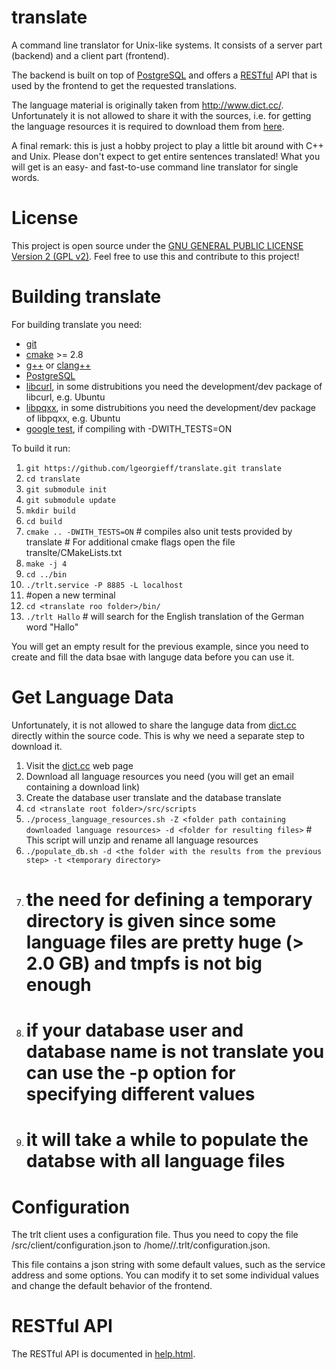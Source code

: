 # translate
A command line translator for Unix-like systems. It consists of a server part (backend) and a client part (frontend).

The backend is built on top of [PostgreSQL](http://www.postgresql.org/ ) and offers a [RESTful](http://en.wikipedia.org/wiki/Representational_state_transfer) API that is used by the frontend to get the requested translations.

The language material is originally taken from http://www.dict.cc/. Unfortunately it is not allowed to share it with the sources, i.e. for getting the language resources it is required to download them from [here](http://www1.dict.cc/translation_file_request.php?l=e).

A final remark: this is just a hobby project to play a little bit around with C++ and Unix. Please don't expect to get entire sentences translated! What you will get is an easy- and fast-to-use command line translator for single words.

# License
This project is open source under the [GNU GENERAL PUBLIC LICENSE Version 2 (GPL v2)](LICENSE.md). Feel free to use this and contribute to this project!

# Building translate
For building translate you need:
* [git](https://git-scm.com/)
* [cmake](http://www.cmake.org/) >= 2.8
* [g++](https://gcc.gnu.org/) or [clang++](http://clang.llvm.org/)
* [PostgreSQL](http://www.postgresql.org/)
* [libcurl](http://curl.haxx.se/libcurl/), in some distrubitions you need the development/dev package of libcurl, e.g. Ubuntu
* [libpqxx](http://pqxx.org/development/libpqxx/), in some distrubitions you need the development/dev package of libpqxx, e.g. Ubuntu
* [google test](https://code.google.com/p/googletest/), if compiling with -DWITH_TESTS=ON
 
To build it run:
 1. `git https://github.com/lgeorgieff/translate.git translate`
 1. `cd translate`
 1. `git submodule init`
 1. `git submodule update`
 1. `mkdir build`
 1. `cd build`
 1. `cmake .. -DWITH_TESTS=ON` # compiles also unit tests provided by translate # For additional cmake flags open the file translte/CMakeLists.txt
 1. `make -j 4`
 1. `cd ../bin`
 1. `./trlt.service -P 8885 -L localhost`
 1. #open a new terminal
 1. `cd <translate roo folder>/bin/`
 1. `./trlt Hallo` # will search for the English translation of the German word "Hallo"

You will get an empty result for the previous example, since you need to create and fill the data bsae with languge data before you can use it.

# Get Language Data
Unfortunately, it is not allowed to share the languge data from [dict.cc](http://www.dict.cc/) directly within the source code. This is why we need a separate step to download it.
 1. Visit the [dict.cc](http://www1.dict.cc/translation_file_request.php?l=e) web page
 1. Download all language resources you need (you will get an email containing a download link)
 1. Create the database user translate and the database translate
 1. `cd <translate root folder>/src/scripts`
 1. `./process_language_resources.sh -Z <folder path containing downloaded language resources> -d <folder for resulting files>` # This script will unzip and rename all language resources
 1. `./populate_db.sh -d <the folder with the results from the previous step> -t <temporary directory>`
   1. # the need for defining a temporary directory is given since some language files are pretty huge (> 2.0 GB) and tmpfs is not big enough
   1. # if your database user and database name is not translate you can use the -p option for specifying different values
   1. # it will take a while to populate the databse with all language files

# Configuration
The trlt client uses a configuration file. Thus you need to copy the file <translate root folder>/src/client/configuration.json to /home/<user home>/.trlt/configuration.json.

This file contains a json string with some default values, such as the service address and some options. You can modify it to set some individual values and change the default behavior of the frontend.

# RESTful API
The RESTful API is documented in [help.html](https://github.com/lgeorgieff/translate/blob/master/src/server/www/help.html).
